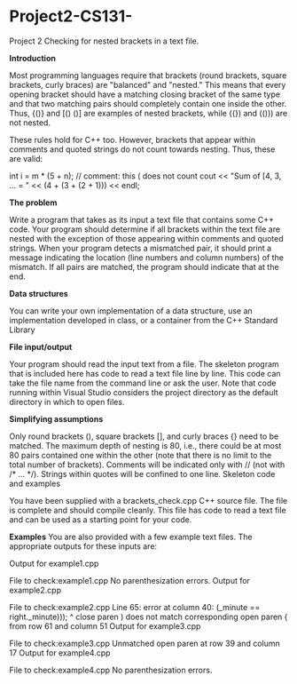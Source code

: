 # Project2-CS131-

Project 2
Checking for nested brackets in a text file.

<b>Introduction</b>

Most programming languages require that brackets (round brackets, square brackets, curly braces) are "balanced" and "nested." This means that every opening bracket should have a matching closing bracket of the same type and that two matching pairs should completely contain one inside the other. Thus, {()} and [() ()] are examples of nested brackets, while {(}) and (())) are not nested.

These rules hold for C++ too. However, brackets that appear within comments and quoted strings do not count towards nesting. Thus, these are valid:

int i = m * (5 + n); // comment: this ( does not count
cout << "Sum of [4, 3, ... = " << (4 + (3 + (2 + 1))) << endl;

<b>The problem</b>

Write a program that takes as its input a text file that contains some C++ code. Your program should determine if all brackets within the text file are nested with the exception of those appearing within comments and quoted strings. When your program detects a mismatched pair, it should print a message indicating the location (line numbers and column numbers) of the mismatch. If all pairs are matched, the program should indicate that at the end.

<b>Data structures</b>

You can write your own implementation of a data structure, use an implementation developed in class, or a container from the C++ Standard Library

<b>File input/output</b>

Your program should read the input text from a file. The skeleton program that is included here has code to read a text file line by line. This code can take the file name from the command line or ask the user. Note that code running within Visual Studio considers the project directory as the default directory in which to open files.

<b>Simplifying assumptions</b>

Only round brackets (), square brackets [], and curly braces {} need to be matched.
The maximum depth of nesting is 80, i.e., there could be at most 80 pairs contained one within the other (note that there is no limit to the total 
number of brackets).
Comments will be indicated only with // (not with /* ... */).
Strings within quotes will be confined to one line.
Skeleton code and examples

You have been supplied with a brackets_check.cpp C++ source file. The file is complete and should compile cleanly. This file has code to read a text file and can be used as a starting point for your code.

<b>Examples</b>
You are also provided with a few example text files. The appropriate outputs for these inputs are:

Output for example1.cpp

File to check:example1.cpp
No parenthesization errors.
Output for example2.cpp

File to check:example2.cpp
Line 65: error at column 40:
            (_minute == right._minute)));
                                       ^
  close paren ) does not match corresponding open paren { from row 61 and column 51
Output for example3.cpp

File to check:example3.cpp
Unmatched open paren at row 39 and column 17
Output for example4.cpp

File to check:example4.cpp
No parenthesization errors.
